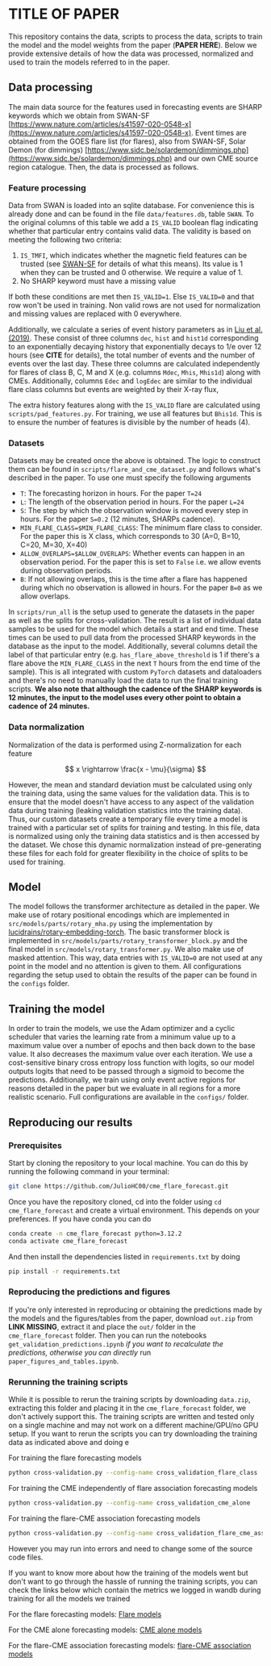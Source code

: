 # TITLE OF PAPER

This repository contains the data, scripts to process the data, scripts to train the model and the model weights from the paper (**PAPER HERE**). Below we provide extensive details of how the data was processed, normalized and used to train the models referred to in the paper.

## Data processing

The main data source for the features used in forecasting events are SHARP keywords which we obtain from SWAN-SF [https://www.nature.com/articles/s41597-020-0548-x](https://www.nature.com/articles/s41597-020-0548-x). Event times are obtained from the GOES flare list (for flares), also from SWAN-SF, Solar Demon (for dimmings) [https://www.sidc.be/solardemon/dimmings.php](https://www.sidc.be/solardemon/dimmings.php) and our own CME source region catalogue. Then, the data is processed as follows.

### Feature processing

Data from SWAN is loaded into an sqlite database. For convenience this is already done and can be found in the file `data/features.db`, table `SWAN`. To the original columns of this table we add a `IS_VALID` boolean flag indicating whether that particular entry contains valid data. The validity is based on meeting the following two criteria:

1. `IS_TMFI`, which indicates whether the magnetic field features can be trusted (see [SWAN-SF](https://www.nature.com/articles/s41597-020-0548-x) for details of what this means). Its value is 1 when they can be trusted and 0 otherwise. We require a value of 1.
2. No SHARP keyword must have a missing value

If both these conditions are met then `IS_VALID=1`. Else `IS_VALID=0` and that row won't be used in training. Non valid rows are not used for normalization and missing values are replaced with 0 everywhere.

Additionally, we calculate a series of event history parameters as in [Liu et al. (2019)](http://dx.doi.org/10.3847/1538-4357/ab1b3c). These consist of three columns `dec`, `hist` and `hist1d` corresponding to an exponentially decaying history that exponentially decays to 1/e over 12 hours (see **CITE** for details), the total number of events and the number of events over the last day. These three columns are calculated independently for flares of class B, C, M and X (e.g. columns `Mdec`, `Mhis`, `Mhis1d`) along with CMEs. Additionally, columns `Edec` and `logEdec` are similar to the individual flare class columns but events are weighted by their X-ray flux,

The extra history features along with the `IS_VALID` flare are calculated using `scripts/pad_features.py`. For training, we use all features but `Bhis1d`. This is to ensure the number of features is divisible by the number of heads (4).

### Datasets

Datasets may be created once the above is obtained. The logic to construct them can be found in `scripts/flare_and_cme_dataset.py` and follows what's described in the paper. To use one must specify the following arguments

- `T`: The forecasting horizon in hours. For the paper `T=24`
- `L`: The length of the observation period in hours. For the paper `L=24`
- `S`: The step by which the observation window is moved every step in hours. For the paper `S=0.2` (12 minutes, SHARPs cadence).
- `MIN_FLARE_CLASS=$MIN_FLARE_CLASS`: The minimum flare class to consider. For the paper this is X class, which corresponds to 30 (A=0, B=10, C=20, M=30, X=40)
- `ALLOW_OVERLAPS=$ALLOW_OVERLAPS`: Whether events can happen in an observation period. For the paper this is set to `False` i.e. we allow events during observation periods.
- `B`: If not allowing overlaps, this is the time after a flare has happened during which no observation is allowed in hours. For the paper `B=0` as we allow overlaps.

In `scripts/run_all` is the setup used to generate the datasets in the paper as well as the splits for cross-validation. The result is a list of individual data samples to be used for the model which details a start and end time. These times can be used to pull data from the processed SHARP keywords in the database as the input to the model. Additionally, several columns detail the label of that particular entry (e.g. `has_flare_above_threshold` is 1 if there's a flare above the `MIN_FLARE_CLASS` in the next `T` hours from the end time of the sample). This is all integrated with custom `PyTorch` datasets and dataloaders and there's no need to manually load the data to run the final training scripts. **We also note that although the cadence of the SHARP keywords is 12 minutes, the input to the model uses every other point to obtain a cadence of 24 minutes.**

### Data normalization

Normalization of the data is performed using Z-normalization for each feature

$$
  x \rightarrow \frac{x - \mu}{\sigma}
$$

However, the mean and standard deviation must be calculated using only the training data, using the same values for the validation data. This is to ensure that the model doesn't have access to any aspect of the validation data during training (leaking validation statistics into the training data). Thus, our custom datasets create a temporary file every time a model is trained with a particular set of splits for training and testing. In this file, data is normalized using only the training data statistics and is then accessed by the dataset. We chose this dynamic normalization instead of pre-generating these files for each fold for greater flexibility in the choice of splits to be used for training.

## Model

The model follows the transformer architecture as detailed in the paper. We make use of rotary positional encodings which are implemented in `src/models/parts/rotary_mha.py` using the implementation by [lucidrains/rotary-embedding-torch](https://github.com/lucidrains/rotary-embedding-torch). The basic transformer block is implemented in `src/models/parts/rotary_transformer_block.py` and the final model in `src/models/rotary_transformer.py`. We also make use of masked attention. This way, data entries with `IS_VALID=0` are not used at any point in the model and no attention is given to them. All configurations regarding the setup used to obtain the results of the paper can be found in the `configs` folder.

## Training the model

In order to train the models, we use the Adam optimizer and a cyclic scheduler that varies the learning rate from a minimum value up to a maximum value over a number of epochs and then back down to the base value. It also decreases the maximum value over each iteration. We use a cost-sensitive binary cross entropy loss function with logits, so our model outputs logits that need to be passed through a sigmoid to become the predictions. Additionally, we train using only event active regions for reasons detailed in the paper but we evaluate in all regions for a more realistic scenario. Full configurations are available in the `configs/` folder.

## Reproducing our results

### Prerequisites

Start by cloning the repository to your local machine. You can do this by running the following command in your terminal:

```bash
git clone https://github.com/JulioHC00/cme_flare_forecast.git
```

Once you have the repository cloned, cd into the folder using `cd cme_flare_forecast` and create a virtual environment. This depends on your preferences. If you have conda you can do

```bash
conda create -n cme_flare_forecast python=3.12.2
conda activate cme_flare_forecast
```

And then install the dependencies listed in `requirements.txt` by doing

```bash
pip install -r requirements.txt
```

### Reproducing the predictions and figures

If you're only interested in reproducing or obtaining the predictions made by the models and the figures/tables from the paper, download `out.zip` from **LINK MISSING**, extract it and place the `out/` folder in the `cme_flare_forecast` folder. Then you can run the notebooks `get_validation_predictions.ipynb` _if you want to recalculate the predictions, otherwise you can directly_ run `paper_figures_and_tables.ipynb`.

### Rerunning the training scripts

While it is possible to rerun the training scripts by downloading `data.zip`, extracting this folder and placing it in the `cme_flare_forecast` folder, we don't actively support this. The training scripts are written and tested only on a single machine and may not work on a different machine/GPU/no GPU setup. If you want to rerun the scripts you can try downloading the training data as indicated above and doing e

For training the flare forecasting models

```bash
python cross-validation.py --config-name cross_validation_flare_class
```

For training the CME independently of flare association forecasting models

```bash
python cross-validation.py --config-name cross_validation_cme_alone
```

For training the flare-CME association forecasting models

```bash
python cross-validation.py --config-name cross_validation_flare_cme_assoc
```

However you may run into errors and need to change some of the source code files.

If you want to know more about how the training of the models went but don't want to go through the hassle of running the training scripts, you can check the links below which contain the metrics we logged in wandb during training for all the models we trained

For the flare forecasting models: [Flare models](https://wandb.ai/juliohc/Final%20Flare%20Class%20CV?nw=nwuserjulhcam)

For the CME alone forecasting models: [CME alone models](https://wandb.ai/juliohc/Final%20CME%20Forecasting%20CV?nw=nwuserjulhcam)

For the flare-CME association forecasting models: [flare-CME association models](https://wandb.ai/juliohc/Final%20Flare%20CME%20Assoc.?nw=nwuserjulhcam)
